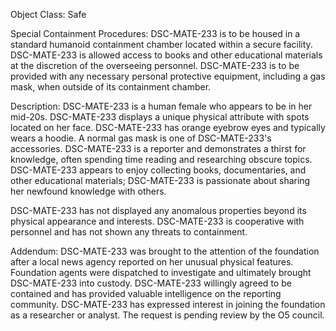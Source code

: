 Object Class: Safe

Special Containment Procedures: DSC-MATE-233 is to be housed in a standard humanoid containment chamber located within a secure facility. DSC-MATE-233 is allowed access to books and other educational materials at the discretion of the overseeing personnel. DSC-MATE-233 is to be provided with any necessary personal protective equipment, including a gas mask, when outside of its containment chamber.

Description: DSC-MATE-233 is a human female who appears to be in her mid-20s. DSC-MATE-233 displays a unique physical attribute with spots located on her face. DSC-MATE-233 has orange eyebrow eyes and typically wears a hoodie. A normal gas mask is one of DSC-MATE-233's accessories. DSC-MATE-233 is a reporter and demonstrates a thirst for knowledge, often spending time reading and researching obscure topics. DSC-MATE-233 appears to enjoy collecting books, documentaries, and other educational materials; DSC-MATE-233 is passionate about sharing her newfound knowledge with others.

DSC-MATE-233 has not displayed any anomalous properties beyond its physical appearance and interests. DSC-MATE-233 is cooperative with personnel and has not shown any threats to containment.

Addendum: DSC-MATE-233 was brought to the attention of the foundation after a local news agency reported on her unusual physical features. Foundation agents were dispatched to investigate and ultimately brought DSC-MATE-233 into custody. DSC-MATE-233 willingly agreed to be contained and has provided valuable intelligence on the reporting community. DSC-MATE-233 has expressed interest in joining the foundation as a researcher or analyst. The request is pending review by the O5 council.